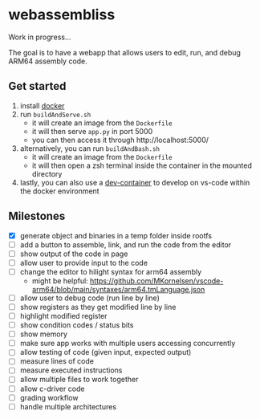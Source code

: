 # webassembliss

Work in progress...

The goal is to have a webapp that allows users to edit, run, and debug ARM64 assembly code.

## Get started
1. install [docker](https://www.docker.com/get-started/)
2. run `buildAndServe.sh`
	- it will create an image from the `Dockerfile`
	- it will then serve `app.py` in port 5000
	- you can then access it through http://localhost:5000/
3. alternatively, you can run `buildAndBash.sh`
	- it will create an image from the `Dockerfile`
	- it will then open a zsh terminal inside the container in the mounted directory
4. lastly, you can also use a [dev-container](https://marketplace.visualstudio.com/items?itemName=ms-vscode-remote.remote-containers) to develop on vs-code within the docker environment

## Milestones
- [x] generate object and binaries in a temp folder inside rootfs
- [ ] add a button to assemble, link, and run the code from the editor
- [ ] show output of the code in page
- [ ] allow user to provide input to the code
- [ ] change the editor to hilight syntax for arm64 assembly
	- might be helpful: https://github.com/MKornelsen/vscode-arm64/blob/main/syntaxes/arm64.tmLanguage.json
- [ ] allow user to debug code (run line by line)
- [ ] show registers as they get modified line by line
- [ ] highlight modified register
- [ ] show condition codes / status bits
- [ ] show memory
- [ ] make sure app works with multiple users accessing concurrently
- [ ] allow testing of code (given input, expected output)
- [ ] measure lines of code
- [ ] measure executed instructions
- [ ] allow multiple files to work together
- [ ] allow c-driver code
- [ ] grading workflow
- [ ] handle multiple architectures
